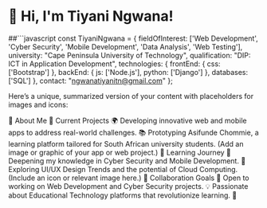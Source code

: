 
# 👋 Hi, I'm Tiyani Ngwana!

##```javascript
const TiyaniNgwana = {
    fieldOfInterest: ['Web Development', 'Cyber Security', 'Mobile Development', 'Data Analysis', 'Web Testing'],
    university: "Cape Peninsula University of Technology",
    qualification: "DIP: ICT in Application Development",
    technologies: {
        frontEnd: {
            css: ['Bootstrap']
        },
        backEnd: {
            js: ['Node.js'],
            python: ['Django']
        },
        databases: ['SQL']
    },
    contact: "ngwanatiyanitn@gmail.com"
};


Here’s a unique, summarized version of your content with placeholders for images and icons:

🌟 About Me
🔭 Current Projects
🌍 Developing innovative web and mobile apps to address real-world challenges.
📚 Prototyping Asifunde Chommie, a learning platform tailored for South African university students.
(Add an image or graphic of your app or web project.)
🌱 Learning Journey
🔐 Deepening my knowledge in Cyber Security and Mobile Development.
🎨 Exploring UI/UX Design Trends and the potential of Cloud Computing.
(Include an icon or relevant image here.)
👯 Collaboration Goals
🤝 Open to working on Web Development and Cyber Security projects.
💡 Passionate about Educational Technology platforms that revolutionize learning.
👋

<!--
**ngwanatiyani/ngwanatiyani** is a ✨ _special_ ✨ repository because its `README.md` (this file) appears on your GitHub profile.


-->
